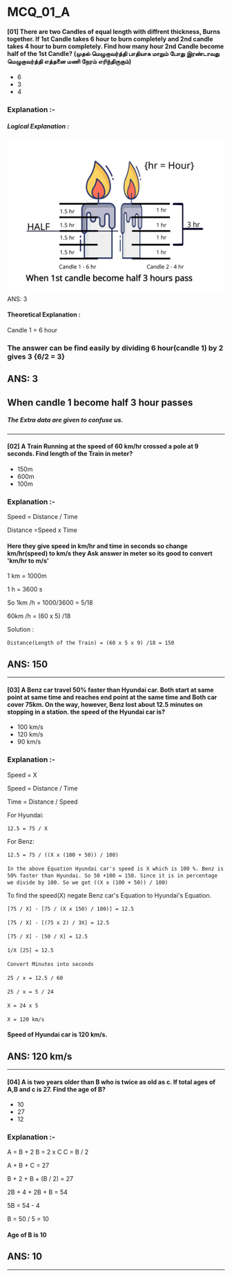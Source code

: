 <a name = "#top"><a>
# MCQ_01_A

#### [01] There are two Candles of equal length with diffrent thickness, Burns together. If 1st Candle takes 6 hour to burn completely and 2nd candle takes 4 hour to burn completely. Find how many hour 2nd Candle become half of the 1st Candle? (முதல் மெழுகுவர்த்தி பாதியாக மாறும் போது இரண்டாவது மெழுகுவர்த்தி எத்தனை மணி நேரம் எரிந்திருகும்) 
  - 6
  - 3
  - 4

### Explanation :-
##### Logical Explanation :
  ![](https://github.com/SE-Quest/SE-Quest-Home/blob/main/Written%20Round/ref_img/aptitude/mcqa01_1.svg)
 ANS: 3

#### Theoretical Explanation :

Candle 1 = 6 hour
 
### The answer can be find easily by dividing 6 hour(candle 1) by 2 gives 3 {6/2 = 3}
## ANS: 3
## When candle 1 become half 3 hour passes

##### The Extra data are given to confuse us.

- - - -

#### [02] A Train Running at the speed of 60 km/hr crossed a pole at 9 seconds. Find length of the Train in meter?
  - 150m
  - 600m
  - 100m

### Explanation :-
  Speed = Distance / Time
  
  Distance =Speed x Time
  
  #### Here they give speed in km/hr and time in seconds so change km/hr(speed) to km/s they Ask answer in meter so its good to convert 'km/hr to m/s'
  1 km = 1000m

  1 h = 3600 s
  
  So 1km /h = 1000/3600 = 5/18 
  
  60km /h = (60 x 5) /18 
  
  Solution :
  
    Distance(Length of the Train) = (60 x 5 x 9) /18 = 150
    
  ## ANS: 150

- - - -

#### [03] A Benz car travel 50% faster than Hyundai car. Both start at same point at same time and reaches end point at the same time and Both car cover 75km. On the way, however, Benz lost about 12.5 minutes on stopping in a station. the speed of the Hyundai car is? 
  - 100 km/s
  - 120 km/s
  - 90 km/s

### Explanation :-

  Speed = X
  
  Speed = Distance / Time
  
  Time = Distance / Speed
  
  For Hyundai:
  
    12.5 = 75 / X
    
  For Benz:
    
    12.5 = 75 / ((X x (100 + 50)) / 100)
    
    In the above Equation Hyundai car's speed is X which is 100 %. Benz is 50% faster than Hyundai. So 50 +100 = 150. Since it is in percentage we divide by 100. So we got ((X x (100 + 50)) / 100)

  To find the speed(X) negate Benz car's Equation to Hyundai's Equation.
  
    [75 / X] - [75 / (X x 150) / 100)] = 12.5
    
    [75 / X] - [(75 x 2) / 3X] = 12.5
    
    [75 / X] - [50 / X] = 12.5
    
    1/X [25] = 12.5
    
    Convert Minutes into seconds
    
    25 / x = 12.5 / 60 
    
    25 / x = 5 / 24
    
    X = 24 x 5
    
    X = 120 km/s

#### Speed of Hyundai car is 120 km/s.

## ANS: 120 km/s

- - - -

#### [04] A is two years older than B who is twice as old as c. If total ages of A,B and c is 27. Find the age of B?
  - 10
  - 27
  - 12

### Explanation :-
 
  A = B + 2
  B = 2 x C
  C = B / 2
  
  A + B + C = 27
  
  B + 2 + B + (B / 2) = 27
  
  2B + 4 + 2B + B = 54
  
  5B = 54 - 4
  
  B = 50 / 5 = 10
  
#### Age of B is 10
## ANS: 10

- - - -
